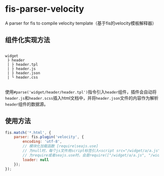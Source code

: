 # fis-parser-velocity
A parser for fis to compile velocity template（基于fis的velocity模板解释器）

## 组件化实现方法
<pre>
<code>
widget
 ├ header
 | ├ header.tpl
 | ├ header.js
 | ├ header.json
 | └ header.css
</code>
</pre>
使用`#parse('widget/header/header.tpl')`指令引入`header`组件，插件会自动将`header.js`和`header.scss`插入html文档中，并将`header.json`文件的内容作为解析`header`组件的数据源。

## 使用方法
```js
fis.match('*.html', {
	parser: fis.plugin('velocity', {
		encoding: 'utf-8',
		// 模块化加载函数 [require|seajs.use]
		// 为null时，每个js文件用script标签引入<script src="/widget/a/a.js"></script><script src="/widget/b/b.js"></script>
		// 为require或者seajs.use时，会是require(["/widget/a/a.js", "/widget/b/b.js"]);
		loader: null
	});
});
```

